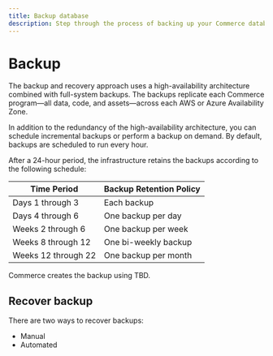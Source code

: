 ```yaml
---
title: Backup database
description: Step through the process of backing up your Commerce database.
---
```

# Backup

The backup and recovery approach uses a high-availability architecture combined with full-system backups. The backups replicate each Commerce program—all data, code, and assets—across each AWS or Azure Availability Zone.

In addition to the redundancy of the high-availability architecture, you can schedule incremental backups or perform a backup on demand. By default, backups are scheduled to run every hour.

After a 24-hour period, the infrastructure retains the backups according to the following schedule:

| Time Period         | Backup Retention Policy |
| ------------------- | ----------------------- |
| Days 1 through 3    | Each backup             |
| Days 4 through 6    | One backup per day      |
| Weeks 2 through 6   | One backup per week     |
| Weeks 8 through 12  | One bi-weekly backup    |
| Weeks 12 through 22 | One backup per month    |

Commerce creates the backup using TBD.

## Recover backup

There are two ways to recover backups:

- Manual
- Automated
